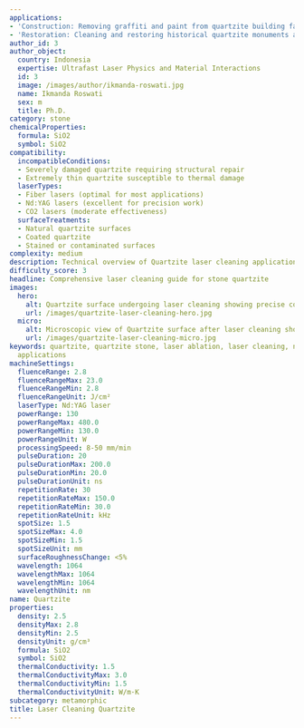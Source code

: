 ```yaml
---
applications:
- 'Construction: Removing graffiti and paint from quartzite building facades'
- 'Restoration: Cleaning and restoring historical quartzite monuments and sculptures'
author_id: 3
author_object:
  country: Indonesia
  expertise: Ultrafast Laser Physics and Material Interactions
  id: 3
  image: /images/author/ikmanda-roswati.jpg
  name: Ikmanda Roswati
  sex: m
  title: Ph.D.
category: stone
chemicalProperties:
  formula: SiO2
  symbol: SiO2
compatibility:
  incompatibleConditions:
  - Severely damaged quartzite requiring structural repair
  - Extremely thin quartzite susceptible to thermal damage
  laserTypes:
  - Fiber lasers (optimal for most applications)
  - Nd:YAG lasers (excellent for precision work)
  - CO2 lasers (moderate effectiveness)
  surfaceTreatments:
  - Natural quartzite surfaces
  - Coated quartzite
  - Stained or contaminated surfaces
complexity: medium
description: Technical overview of Quartzite laser cleaning applications and parameters
difficulty_score: 3
headline: Comprehensive laser cleaning guide for stone quartzite
images:
  hero:
    alt: Quartzite surface undergoing laser cleaning showing precise contamination removal
    url: /images/quartzite-laser-cleaning-hero.jpg
  micro:
    alt: Microscopic view of Quartzite surface after laser cleaning showing detailed surface structure
    url: /images/quartzite-laser-cleaning-micro.jpg
keywords: quartzite, quartzite stone, laser ablation, laser cleaning, non-contact cleaning, construction applications, restoration
  applications
machineSettings:
  fluenceRange: 2.8
  fluenceRangeMax: 23.0
  fluenceRangeMin: 2.8
  fluenceRangeUnit: J/cm²
  laserType: Nd:YAG laser
  powerRange: 130
  powerRangeMax: 480.0
  powerRangeMin: 130.0
  powerRangeUnit: W
  processingSpeed: 8-50 mm/min
  pulseDuration: 20
  pulseDurationMax: 200.0
  pulseDurationMin: 20.0
  pulseDurationUnit: ns
  repetitionRate: 30
  repetitionRateMax: 150.0
  repetitionRateMin: 30.0
  repetitionRateUnit: kHz
  spotSize: 1.5
  spotSizeMax: 4.0
  spotSizeMin: 1.5
  spotSizeUnit: mm
  surfaceRoughnessChange: <5%
  wavelength: 1064
  wavelengthMax: 1064
  wavelengthMin: 1064
  wavelengthUnit: nm
name: Quartzite
properties:
  density: 2.5
  densityMax: 2.8
  densityMin: 2.5
  densityUnit: g/cm³
  formula: SiO2
  symbol: SiO2
  thermalConductivity: 1.5
  thermalConductivityMax: 3.0
  thermalConductivityMin: 1.5
  thermalConductivityUnit: W/m·K
subcategory: metamorphic
title: Laser Cleaning Quartzite
---
```


